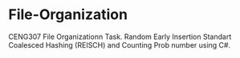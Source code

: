 # File-Organization

CENG307 File Organizationn Task. 
Random Early Insertion Standart Coalesced Hashing (REISCH) and Counting Prob number using C#.
